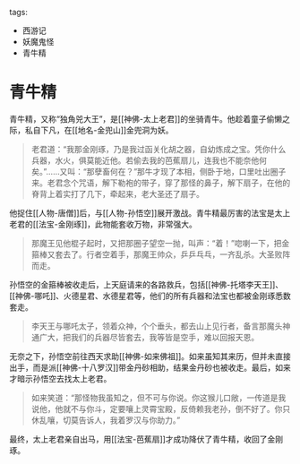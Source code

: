 tags:
  - 西游记
  - 妖魔鬼怪
  - 青牛精

# 青牛精

青牛精，又称“独角兕大王”，是[[神佛-太上老君]]的坐骑青牛。他趁着童子偷懒之际，私自下凡，在[[地名-金兜山]]金兜洞为妖。

> 老君道：“我那金刚琢，乃是我过函关化胡之器，自幼炼成之宝。凭你什么兵器，水火，俱莫能近他。若偷去我的芭蕉扇儿，连我也不能奈他何矣。”……又叫：“那孽畜何在？”那牛才现了本相，侧卧于地，口里吐出圈子来。老君念个咒语，解下勒袍的带子，穿了那怪的鼻子，解下扇子，在他的脊背上着实打了几下，牵起来，老大圣还了扇子。

他捉住[[人物-唐僧]]后，与[[人物-孙悟空]]展开激战。青牛精最厉害的法宝是太上老君的[[法宝-金刚琢]]，此物能套收万物，非常强大。

> 那魔王见他棍子起时，又把那圈子望空一抛，叫声：“着！”唿喇一下，把金箍棒又套去了。行者空着手，那魔王帅众，乒乒乓乓，一齐乱杀。大圣败阵而走。

孙悟空的金箍棒被收走后，上天庭请来的各路救兵，包括[[神佛-托塔李天王]]、[[神佛-哪吒]]、火德星君、水德星君等，他们的所有兵器和法宝也都被金刚琢悉数套走。

> 李天王与哪吒太子，领着众神，个个垂头，都去山上见行者，备言那魔头神通广大，把我们的兵器尽皆套去，我等皆是空手，难以回报天恩。

无奈之下，孙悟空前往西天求助[[神佛-如来佛祖]]。如来虽知其来历，但并未直接出手，而是派[[神佛-十八罗汉]]带金丹砂相助，结果金丹砂也被收走。最后，如来才暗示孙悟空去找太上老君。

> 如来笑道：“那怪物我虽知之，但不可与你说。你这猴儿口敞，一传道是我说他，他就不与你斗，定要嚷上灵霄宝殿，反倚赖我老孙，倒不好了。你只休乱嚷，切莫告诉人，我着罗汉与你助力。”

最终，太上老君亲自出马，用[[法宝-芭蕉扇]]才成功降伏了青牛精，收回了金刚琢。
